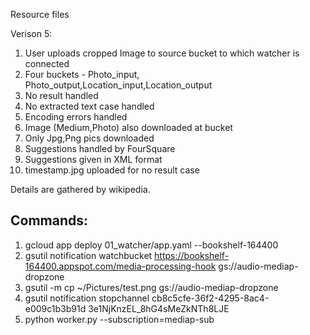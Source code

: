 Resource files

Verison 5:
1. User uploads cropped Image to source bucket to which watcher is connected
2. Four buckets - Photo_input, Photo_output,Location_input,Location_output
3. No result handled
4. No extracted text case handled
5. Encoding errors handled
6. Image (Medium,Photo) also downloaded at bucket
7. Only Jpg,Png pics downloaded
8. Suggestions handled by FourSquare
9. Suggestions given in XML format
10. timestamp.jpg uploaded for no result case

Details are gathered by wikipedia.

Commands:
---------
1. gcloud app deploy 01_watcher/app.yaml --bookshelf-164400
2. gsutil notification watchbucket https://bookshelf-164400.appspot.com/media-processing-hook gs://audio-mediap-dropzone
3. gsutil -m cp ~/Pictures/test.png gs://audio-mediap-dropzone
4. gsutil notification stopchannel cb8c5cfe-36f2-4295-8ac4-e009c1b3b91d 3e1NjKnzEL_8hG4sMeZkNTh8LJE
5. python worker.py --subscription=mediap-sub

